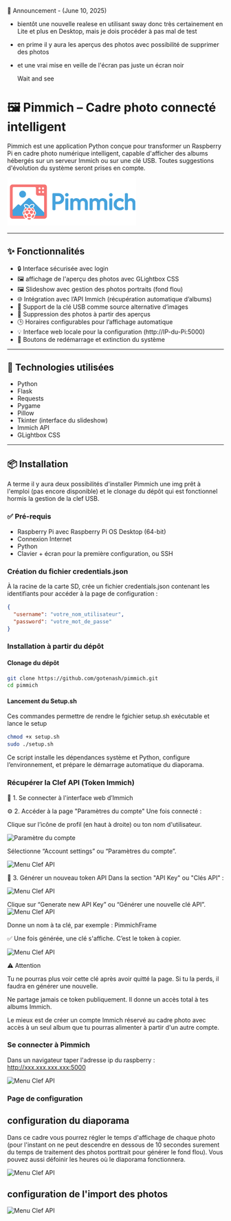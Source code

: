 📣 Announcement - (June 10, 2025)
- bientôt une nouvelle realese en utilisant sway donc très certainement  en Lite et plus en Desktop, mais je dois procéder à pas mal de test
- en prime il y aura les aperçus des photos avec possibilité de supprimer des photos
- et une vrai mise en veille de l'écran pas juste un écran noir

  Wait and see


# 🖼️ Pimmich – Cadre photo connecté intelligent

Pimmich est une application Python conçue pour transformer un Raspberry Pi en cadre photo numérique intelligent, capable d'afficher des albums hébergés sur un serveur Immich ou sur une clé USB. Toutes suggestions  d'évolution du système seront prises en compte.

<img src="static/pimmich_logo.png" alt="Pimmich Logo" width="300">

---

## ✨ Fonctionnalités

- 🔒 Interface sécurisée avec login
- 🖼️ affichage de l'aperçu des photos avec GLightbox CSS
- 🖼️ Slideshow avec gestion des photos portraits (fond flou)
- 🌐 Intégration avec l’API Immich (récupération automatique d’albums)
- 📂 Support de la clé USB comme source alternative d’images
- 📂 Suppression des photos à partir des aperçus
- 🕒 Horaires configurables pour l’affichage automatique
- 💡 Interface web locale pour la configuration (http://IP-du-Pi:5000)
- 🔌 Boutons de redémarrage et extinction du système

---

## 🧰 Technologies utilisées

- Python 
- Flask
- Requests
- Pygame
- Pillow
- Tkinter (interface du slideshow)
- Immich API
- GLightbox CSS

---

## 📦 Installation

A terme il y aura deux possibilités d'installer Pimmich une img prêt à l'emploi (pas encore disponible) et le clonage du dépôt qui est fonctionnel hormis la gestion de la clef USB.

### ✅ Pré-requis

- Raspberry Pi avec Raspberry Pi OS Desktop (64-bit)
- Connexion Internet
- Python 
- Clavier + écran pour la première configuration, ou SSH

### Création du fichier credentials.json

À la racine de la carte SD, crée un fichier credentials.json contenant les identifiants pour accéder à la page de configuration :

```json
{
  "username": "votre_nom_utilisateur",
  "password": "votre_mot_de_passe"
}
```


### Installation à partir du dépôt


#### Clonage du dépôt

```bash
git clone https://github.com/gotenash/pimmich.git
cd pimmich
````

#### Lancement du Setup.sh

Ces commandes permettre de rendre le fgichier setup.sh exécutable et lance le setup
```bash
chmod +x setup.sh
sudo ./setup.sh
```
Ce script installe les dépendances système et Python, configure l’environnement, et prépare le démarrage automatique du diaporama.

### Récupérer la Clef API (Token Immich)

🧭 1. Se connecter à l'interface web d’Immich

⚙️ 2. Accéder à la page "Paramètres du compte"
Une fois connecté :

Clique sur l’icône de profil (en haut à droite) ou ton nom d'utilisateur.

![Paramètre du compte](https://drive.google.com/uc?id=1_c12UZ7g8IwsL99xP55eB4qqacGAY8Kc)


Sélectionne “Account settings” ou “Paramètres du compte”.

![Menu Clef API](https://drive.google.com/uc?id=1rofAi6HNhvJbBh2D_AUsedj3HwSrQHjP)


🧪 3. Générer un nouveau token API
Dans la section "API Key" ou "Clés API" :

![Menu Clef API](https://drive.google.com/uc?id=1HrBVgvR4UXdkhLj-4KDohufr5nt57t2G)

Clique sur “Generate new API Key” ou “Générer une nouvelle clé API”.
![Menu Clef API](https://drive.google.com/uc?id=1dRBQMs0dsdM7vKlEuUzBnMmzzH3RNplc)



Donne un nom à ta clé, par exemple :
PimmichFrame

✅ Une fois générée, une clé s'affiche. C’est le token à copier.

![Menu Clef API](https://drive.google.com/uc?id=1hyt14hFPN3XEBu_0rh9XYIgLdXJau22y)

⚠️ Attention

Tu ne pourras plus voir cette clé après avoir quitté la page. Si tu la perds, il faudra en générer une nouvelle.

Ne partage jamais ce token publiquement. Il donne un accès total à tes albums Immich.

Le mieux est de créer un compte Immich réservé au cadre photo avec accès à un seul album que tu pourras alimenter à partir d'un autre compte.

### Se connecter à Pimmich

Dans un navigateur taper l'adresse ip du raspberry : http://xxx.xxx.xxx.xxx:5000

![Menu Clef API](https://drive.google.com/uc?id=1VynC6umiYqPaln_kAb_DDd990YUkbT88)


### Page de configuration

## configuration du diaporama

Dans ce cadre vous pourrez régler le temps d'affichage de chaque photo (pour l'instant on ne peut descendre en dessous de 10 secondes surement du temps de traitement des photos porttrait pour générer le fond flou). Vous pouvez aussi défoinir les heures où le diaporama fonctionnera.

![Menu Clef API](https://drive.google.com/uc?id=1t_7MCKNNfHfTi5Pjc7_hDxbDzU18UvO7)

## configuration de l'import des photos

![Menu Clef API](https://drive.google.com/uc?id=1AwUgYbzGcdskt99q32VlaOc7jM303Tbd)


